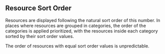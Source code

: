 ## Resource Sort Order

Resources are displayed following the natural sort order of this number. In places where resources are grouped in categories, the order of the categories is applied prioritized, with the resources inside each category sorted by their sort order values.

The order of resources with equal sort order values is unpredictable.
